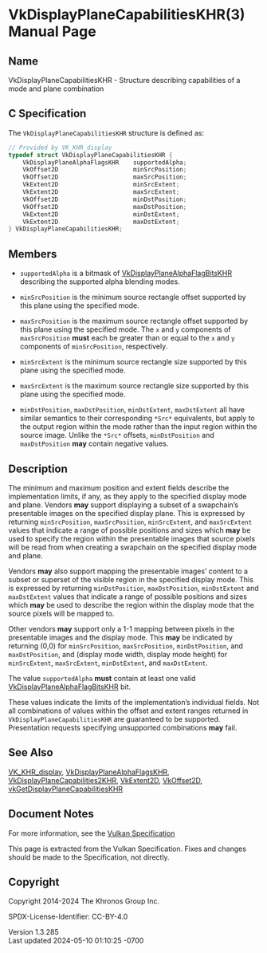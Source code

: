 # VkDisplayPlaneCapabilitiesKHR(3) Manual Page

## Name

VkDisplayPlaneCapabilitiesKHR - Structure describing capabilities of a
mode and plane combination



## <a href="#_c_specification" class="anchor"></a>C Specification

The `VkDisplayPlaneCapabilitiesKHR` structure is defined as:

``` c
// Provided by VK_KHR_display
typedef struct VkDisplayPlaneCapabilitiesKHR {
    VkDisplayPlaneAlphaFlagsKHR    supportedAlpha;
    VkOffset2D                     minSrcPosition;
    VkOffset2D                     maxSrcPosition;
    VkExtent2D                     minSrcExtent;
    VkExtent2D                     maxSrcExtent;
    VkOffset2D                     minDstPosition;
    VkOffset2D                     maxDstPosition;
    VkExtent2D                     minDstExtent;
    VkExtent2D                     maxDstExtent;
} VkDisplayPlaneCapabilitiesKHR;
```

## <a href="#_members" class="anchor"></a>Members

- `supportedAlpha` is a bitmask of
  [VkDisplayPlaneAlphaFlagBitsKHR](https://registry.khronos.org/vulkan/specs/1.3-extensions/man/html/VkDisplayPlaneAlphaFlagBitsKHR.html)
  describing the supported alpha blending modes.

- `minSrcPosition` is the minimum source rectangle offset supported by
  this plane using the specified mode.

- `maxSrcPosition` is the maximum source rectangle offset supported by
  this plane using the specified mode. The `x` and `y` components of
  `maxSrcPosition` **must** each be greater than or equal to the `x` and
  `y` components of `minSrcPosition`, respectively.

- `minSrcExtent` is the minimum source rectangle size supported by this
  plane using the specified mode.

- `maxSrcExtent` is the maximum source rectangle size supported by this
  plane using the specified mode.

- `minDstPosition`, `maxDstPosition`, `minDstExtent`, `maxDstExtent` all
  have similar semantics to their corresponding `*Src*` equivalents, but
  apply to the output region within the mode rather than the input
  region within the source image. Unlike the `*Src*` offsets,
  `minDstPosition` and `maxDstPosition` **may** contain negative values.

## <a href="#_description" class="anchor"></a>Description

The minimum and maximum position and extent fields describe the
implementation limits, if any, as they apply to the specified display
mode and plane. Vendors **may** support displaying a subset of a
swapchain’s presentable images on the specified display plane. This is
expressed by returning `minSrcPosition`, `maxSrcPosition`,
`minSrcExtent`, and `maxSrcExtent` values that indicate a range of
possible positions and sizes which **may** be used to specify the region
within the presentable images that source pixels will be read from when
creating a swapchain on the specified display mode and plane.

Vendors **may** also support mapping the presentable images’ content to
a subset or superset of the visible region in the specified display
mode. This is expressed by returning `minDstPosition`, `maxDstPosition`,
`minDstExtent` and `maxDstExtent` values that indicate a range of
possible positions and sizes which **may** be used to describe the
region within the display mode that the source pixels will be mapped to.

Other vendors **may** support only a 1-1 mapping between pixels in the
presentable images and the display mode. This **may** be indicated by
returning (0,0) for `minSrcPosition`, `maxSrcPosition`,
`minDstPosition`, and `maxDstPosition`, and (display mode width, display
mode height) for `minSrcExtent`, `maxSrcExtent`, `minDstExtent`, and
`maxDstExtent`.

The value `supportedAlpha` **must** contain at least one valid
[VkDisplayPlaneAlphaFlagBitsKHR](https://registry.khronos.org/vulkan/specs/1.3-extensions/man/html/VkDisplayPlaneAlphaFlagBitsKHR.html)
bit.

These values indicate the limits of the implementation’s individual
fields. Not all combinations of values within the offset and extent
ranges returned in `VkDisplayPlaneCapabilitiesKHR` are guaranteed to be
supported. Presentation requests specifying unsupported combinations
**may** fail.

## <a href="#_see_also" class="anchor"></a>See Also

[VK_KHR_display](https://registry.khronos.org/vulkan/specs/1.3-extensions/man/html/VK_KHR_display.html),
[VkDisplayPlaneAlphaFlagsKHR](https://registry.khronos.org/vulkan/specs/1.3-extensions/man/html/VkDisplayPlaneAlphaFlagsKHR.html),
[VkDisplayPlaneCapabilities2KHR](https://registry.khronos.org/vulkan/specs/1.3-extensions/man/html/VkDisplayPlaneCapabilities2KHR.html),
[VkExtent2D](https://registry.khronos.org/vulkan/specs/1.3-extensions/man/html/VkExtent2D.html), [VkOffset2D](https://registry.khronos.org/vulkan/specs/1.3-extensions/man/html/VkOffset2D.html),
[vkGetDisplayPlaneCapabilitiesKHR](https://registry.khronos.org/vulkan/specs/1.3-extensions/man/html/vkGetDisplayPlaneCapabilitiesKHR.html)

## <a href="#_document_notes" class="anchor"></a>Document Notes

For more information, see the <a
href="https://registry.khronos.org/vulkan/specs/1.3-extensions/html/vkspec.html#VkDisplayPlaneCapabilitiesKHR"
target="_blank" rel="noopener">Vulkan Specification</a>

This page is extracted from the Vulkan Specification. Fixes and changes
should be made to the Specification, not directly.

## <a href="#_copyright" class="anchor"></a>Copyright

Copyright 2014-2024 The Khronos Group Inc.

SPDX-License-Identifier: CC-BY-4.0

Version 1.3.285  
Last updated 2024-05-10 01:10:25 -0700
